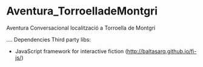 # Aventura_TorroelladeMontgri
Aventura Conversacional localització a Torroella de Montgrí

....
Dependencies Third party libs:
- JavaScript framework for interactive fiction (http://baltasarq.github.io/fi-js/)

